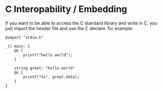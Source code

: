# C Interopability / Embedding
If you want to be able to access the C standard library and write in C, you just import the header file and use the C declare.
for example:
```
@import "stdio.h"

_() main: {
    @c [
        printf("hello world");
    ]

    string greet: "hello world"
    @c [
        printf("%s", greet.data);
    ]
}
```
